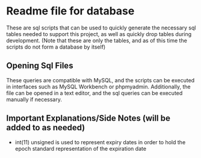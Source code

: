 # Readme file for database

These are sql scripts that can be used to quickly generate the necessary sql tables
needed to support this project, as well as quickly drop tables during
development. (Note that these are only the tables, and as of this time the 
scripts do not form a database by itself)

## Opening Sql Files

These queries are compatible with MySQL, and the scripts can be executed in
interfaces such as MySQL Workbench or phpmyadmin. Additionally, the file can be
opened in a text editor, and the sql queries can be executed manually if
necessary.

## Important Explanations/Side Notes (will be added to as needed)

* int(11) unsigned is used to represent expiry dates in order to hold the epoch
standard representation of the expiration date
